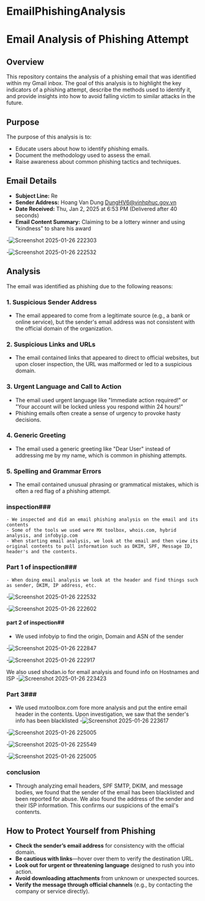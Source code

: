 # EmailPhishingAnalysis

# Email Analysis of Phishing Attempt

## Overview

This repository contains the analysis of a phishing email that was identified within my Gmail inbox. The goal of this analysis is to highlight the key indicators of a phishing attempt, describe the methods used to identify it, and provide insights into how to avoid falling victim to similar attacks in the future.

## Purpose

The purpose of this analysis is to:
- Educate users about how to identify phishing emails.
- Document the methodology used to assess the email.
- Raise awareness about common phishing tactics and techniques.

## Email Details

- **Subject Line:** Re
- **Sender Address:** Hoang Van Dung <DungHV6@vinhphuc.gov.vn>
- **Date Received:** Thu, Jan 2, 2025 at 6:53 PM (Delivered after 40 seconds)
- **Email Content Summary:** Claiming to be a lottery winner and using "kindness" to share his award
  
-![Screenshot 2025-01-26 222303](https://github.com/user-attachments/assets/1d730458-2fe0-4c06-aa3a-c3cb60860d14)

-![Screenshot 2025-01-26 222532](https://github.com/user-attachments/assets/463e3bf1-7a3f-4acb-8c0b-b5bd541c2e97)


## Analysis

The email was identified as phishing due to the following reasons:

### 1. **Suspicious Sender Address**
   - The email appeared to come from a legitimate source (e.g., a bank or online service), but the sender's email address was not consistent with the official domain of the organization.
   
### 2. **Suspicious Links and URLs**
   - The email contained links that appeared to direct to official websites, but upon closer inspection, the URL was malformed or led to a suspicious domain.
  
### 3. **Urgent Language and Call to Action**
   - The email used urgent language like "Immediate action required!" or "Your account will be locked unless you respond within 24 hours!"
   - Phishing emails often create a sense of urgency to provoke hasty decisions.

### 4. **Generic Greeting**
   - The email used a generic greeting like "Dear User" instead of addressing me by my name, which is common in phishing attempts.

### 5. **Spelling and Grammar Errors**
   - The email contained unusual phrasing or grammatical mistakes, which is often a red flag of a phishing attempt.

### inspection###
    - We inspected and did an email phishing analysis on the email and its contents
    - Some of the tools we used were MX toolbox, whois.com, hybrid analysis, and infobyip.com
    - When starting email analysis, we look at the email and then view its original contents to pull information such as DKIM, SPF, Message ID, header's and the contents.
### Part 1 of inspection###
    - When doing email analysis we look at the header and find things such as sender, DKIM, IP address, etc.
  -![Screenshot 2025-01-26 222532](https://github.com/user-attachments/assets/58a5ec55-9cae-493c-ac1c-dad7a437711e)

  -![Screenshot 2025-01-26 222602](https://github.com/user-attachments/assets/b71d8fe3-7117-4cdb-8487-2520c933ca25)

#### part 2 of inspection##
- We used infobyip to find the origin, Domain and ASN of the sender

-![Screenshot 2025-01-26 222847](https://github.com/user-attachments/assets/219d0051-37ef-4709-a743-92b5fb6a5f3e)

-![Screenshot 2025-01-26 222917](https://github.com/user-attachments/assets/0c6eed9c-7231-4e4a-85be-04e86650e9f7)

  We also used shodan.io for email analysis and found info on Hostnames and ISP
-![Screenshot 2025-01-26 223423](https://github.com/user-attachments/assets/e85da40c-dd7c-42e7-86b5-2d9ffebd2772)

### Part 3###
- We used mxtoolbox.com fore more analysis and put the entire email header in the contents. Upon investigation, we saw that the sender's info has been blacklisted
-![Screenshot 2025-01-26 223617](https://github.com/user-attachments/assets/96a71203-cec6-4597-a81e-9e799fd5f9b3)

-![Screenshot 2025-01-26 225005](https://github.com/user-attachments/assets/a3a1ef73-3ffd-4ab5-bece-be2b54000620)

-![Screenshot 2025-01-26 225549](https://github.com/user-attachments/assets/7c240951-6665-4a4f-983c-0a1d7d2feeac)

-![Screenshot 2025-01-26 225005](https://github.com/user-attachments/assets/306e27b7-44b0-47fa-9e4f-6d6492fe6d53)

### conclusion ##
- Through analyzing email headers, SPF SMTP, DKIM, and message bodies, we found that the sender of the email has been blacklisted and been reported for abuse. We also found the address of the sender and their ISP information. This confirms our suspicions of the email's contenrts.






## How to Protect Yourself from Phishing

- **Check the sender’s email address** for consistency with the official domain.
- **Be cautious with links**—hover over them to verify the destination URL.
- **Look out for urgent or threatening language** designed to rush you into action.
- **Avoid downloading attachments** from unknown or unexpected sources.
- **Verify the message through official channels** (e.g., by contacting the company or service directly).











